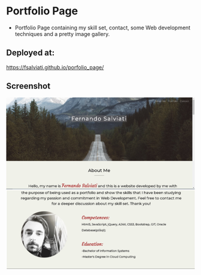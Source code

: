 # Portfolio Page
* Portfolio Page containing my skill set, contact, some Web development techniques and a pretty image gallery.

## Deployed at:
https://fsalviati.github.io/porfolio_page/
<br />

## Screenshot

![Screenshot](images/screenshot.png)
![Screenshot](images/screenshot3.png)

